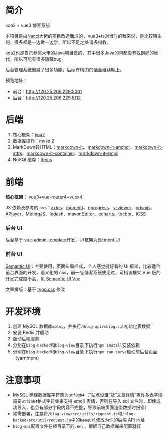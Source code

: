 # 简介

koa2 + vue3 博客系统

本项目是由[Naccl](https://github.com/Naccl/NBlog)大佬的项目改造而成的，vue3+ts对当时的我来说，是比较陌生的，很多都是一边做一边学，所以不足之处请多指教。

koa2也是自己参照大佬的Java项目做的，其中很多Java的包都没有找到好的替代，所以可能有很多隐藏bug。

后台管理系统删减了很多功能，后续有精力的话会继续晚上。

预览地址：

- 前台：http://120.25.206.229:5001
- 后台：http://120.25.206.229:5112

# 后端

1. 核心框架：[koa2](https://koa.bootcss.com/)
2. 数据库操作：[mysql2](https://www.npmjs.com/package/mysql2)
3. MarkDown转HTML：[markdown-it](https://www.npmjs.com/package/markdown-it)、[markdown-it-anchor](https://www.npmjs.com/package/markdown-it-anchor)、[markdown-it-attrs](https://www.npmjs.com/package/markdown-it-attrs)、[markdown-it-container](https://www.npmjs.com/package/markdown-it-container)、[markdown-it-emoji](https://www.npmjs.com/package/markdown-it-emoji)
4. NoSQL缓存：[Redis](https://www.redis.net.cn/)

# 前端

**核心框架：** vue3+vue-router4+vuex4

JS 依赖及参考的 css：[axios](https://github.com/axios/axios)、[moment](https://github.com/moment/moment)、[nprogress](https://github.com/rstacruz/nprogress)、[v-viewer](https://github.com/fengyuanchen/viewerjs)、[prismjs](https://github.com/PrismJS/prism)、[APlayer](https://github.com/DIYgod/APlayer)、[MetingJS](https://github.com/metowolf/MetingJS)、[lodash](https://github.com/lodash/lodash)、[mavonEditor](https://github.com/hinesboy/mavonEditor)、[echarts](https://github.com/apache/echarts)、[tocbot](https://github.com/tscanlin/tocbot)、[iCSS](https://github.com/chokcoco/iCSS)

### 后台 UI

后台基于 [vue-admin-template](https://github.com/PanJiaChen/vue-admin-template)开发，UI框架为[Element UI](https://github.com/ElemeFE/element)

### 前台 UI

[Semantic UI](https://semantic-ui.com/)：主要使用，页面布局样式，个人感觉挺好看的 UI 框架，比较适合前台界面的开发，语义化的 css，前一版博客系统使用过，可惜该框架 Vue 版的开发完成度不高，见 [Semantic UI Vue](https://semantic-ui-vue.github.io/#/)

文章排版：基于 [typo.css](https://github.com/sofish/typo.css) 修改

# 开发环境

1. 创建 MySQL 数据库`mblog`，并执行`/blog-api/mblog.sql`初始化表数据
2. 安装 Redis 并启动
3. 启动后端服务
4. 分别在`blog-backed`和`blog-view`目录下执行`npm install`安装依赖
5. 分别在`blog-backed`和`blog-view`目录下执行`npm run serve`启动前后台页面（yarn/npm）

# 注意事项

- MySQL 确保数据库字符集为`utf8mb4`（”站点设置“及”文章详情“等许多表字段需要`utf8mb4`格式字符集来支持 emoji 表情，否则在导入 sql 文件时，即使成功导入，也会有部分字段内容不完整，导致前端页面渲染数据时报错）
- 如需部署，注意将`/blog-view/src/utils/request.ts`和`/blog-backed/src/util/request.js`中的`baseUrl`修改为你的后端 API 地址
- `blog-api`配置文件在根目录下的`.env`，根据自己数据库来配置就好